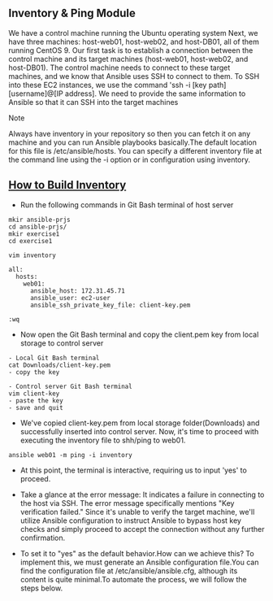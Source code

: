 ## Inventory & Ping Module
We have a control machine running the Ubuntu operating system Next, we have three machines: host-web01, host-web02, and host-DB01, all of them running CentOS 9. Our first task is to establish a connection between the control machine and its target machines (host-web01, host-web02, and host-DB01). The control machine needs to connect to these target machines, and we know that Ansible uses SSH to connect to them. To SSH into these EC2 instances, we use the command 'ssh -i [key path] [username]@[IP address]. We need to provide the same information to Ansible so that it can SSH into the target machines

>[!Note]
> Always have inventory in your repository so then you can fetch it on any machine and you can run Ansible playbooks basically.The default location for this file is /etc/ansible/hosts. You can specify a different inventory file at the command line using the -i <path> option or in configuration using inventory.


## <a href="https://docs.ansible.com/ansible/latest/inventory_guide/intro_inventory.html" target="_blank"> How to Build Inventory </a>
- Run the following commands in Git Bash terminal of host server

```
mkir ansible-prjs
cd ansible-prjs/
mkir exercise1
cd exercise1

vim inventory

all:
  hosts:
    web01:
      ansible_host: 172.31.45.71
      ansible_user: ec2-user
      ansible_ssh_private_key_file: client-key.pem

:wq
```
- Now open the Git Bash terminal and copy the client.pem key from local storage to control server
```
- Local Git Bash terminal
cat Downloads/client-key.pem
- copy the key

- Control server Git Bash terminal
vim client-key
- paste the key
- save and quit

```
- We've copied client-key.pem from local storage folder(Downloads) and successfully inserted into control server. Now, it's time to proceed with executing the inventory file to shh/ping to web01.

```
ansible web01 -m ping -i inventory

```
- At this point, the terminal is interactive, requiring us to input 'yes' to proceed. 
  
- Take a glance at the error message: It indicates a failure in connecting to the host via SSH. The error message specifically mentions "Key verification failed." Since it's unable to verify the target machine, we'll utilize Ansible configuration to instruct Ansible to bypass host key checks and simply proceed to accept the connection without any further confirmation.
  
  
-  To set it to "yes" as the default behavior.How can we achieve this? To implement this, we must generate an Ansible configuration file.You can find the configuration file at /etc/ansible/ansible.cfg, although its content is quite minimal.To automate the process, we will follow the steps below.
  

